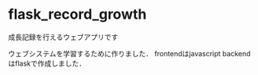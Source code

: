 # flask_record_growth
成長記録を行えるウェブアプリです

ウェブシステムを学習するために作りました．
frontendはjavascript
backendはflaskで作成しました．

